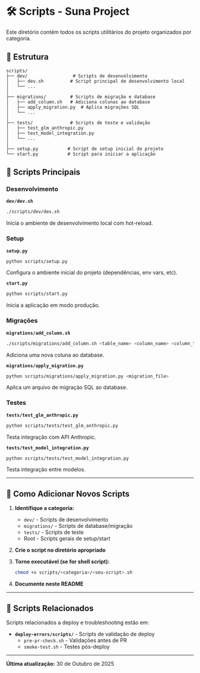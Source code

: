 # 🛠️ Scripts - Suna Project

Este diretório contém todos os scripts utilitários do projeto organizados por categoria.

## 📁 Estrutura

```
scripts/
├── dev/                 # Scripts de desenvolvimento
│   ├── dev.sh          # Script principal de desenvolvimento local
│   └── ...
│
├── migrations/         # Scripts de migração e database
│   ├── add_column.sh   # Adiciona colunas ao database
│   ├── apply_migration.py  # Aplica migrações SQL
│   └── ...
│
├── tests/              # Scripts de teste e validação
│   ├── test_glm_anthropic.py
│   ├── test_model_integration.py
│   └── ...
│
├── setup.py           # Script de setup inicial do projeto
└── start.py           # Script para iniciar a aplicação

```

## 🚀 Scripts Principais

### Desenvolvimento

**`dev/dev.sh`**
```bash
./scripts/dev/dev.sh
```
Inicia o ambiente de desenvolvimento local com hot-reload.

### Setup

**`setup.py`**
```bash
python scripts/setup.py
```
Configura o ambiente inicial do projeto (dependências, env vars, etc).

**`start.py`**
```bash
python scripts/start.py
```
Inicia a aplicação em modo produção.

### Migrações

**`migrations/add_column.sh`**
```bash
./scripts/migrations/add_column.sh <table_name> <column_name> <column_type>
```
Adiciona uma nova coluna ao database.

**`migrations/apply_migration.py`**
```bash
python scripts/migrations/apply_migration.py <migration_file>
```
Aplica um arquivo de migração SQL ao database.

### Testes

**`tests/test_glm_anthropic.py`**
```bash
python scripts/tests/test_glm_anthropic.py
```
Testa integração com API Anthropic.

**`tests/test_model_integration.py`**
```bash
python scripts/tests/test_model_integration.py
```
Testa integração entre modelos.

---

## 📝 Como Adicionar Novos Scripts

1. **Identifique a categoria:**
   - `dev/` - Scripts de desenvolvimento
   - `migrations/` - Scripts de database/migração
   - `tests/` - Scripts de teste
   - Root - Scripts gerais de setup/start

2. **Crie o script no diretório apropriado**

3. **Torne executável (se for shell script):**
   ```bash
   chmod +x scripts/<categoria>/<seu-script>.sh
   ```

4. **Documente neste README**

---

## 🔗 Scripts Relacionados

Scripts relacionados a deploy e troubleshooting estão em:
- **`deploy-errors/scripts/`** - Scripts de validação de deploy
  - `pre-pr-check.sh` - Validações antes de PR
  - `smoke-test.sh` - Testes pós-deploy

---

**Última atualização:** 30 de Outubro de 2025
